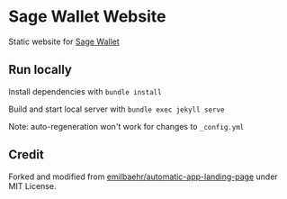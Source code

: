 # Sage Wallet Website

Static website for [Sage Wallet](https://github.com/xch-dev/sage)

## Run locally

Install dependencies with `bundle install`

Build and start local server with `bundle exec jekyll serve`

Note: auto-regeneration won't work for changes to `_config.yml`

## Credit

Forked and modified from [emilbaehr/automatic-app-landing-page](https://github.com/emilbaehr/automatic-app-landing-page) under MIT License.